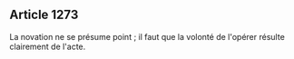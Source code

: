 Article 1273
----
La novation ne se présume point ; il faut que la volonté de l'opérer résulte
clairement de l'acte.
